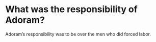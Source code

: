 # What was the responsibility of Adoram?

Adoram’s responsibility was to be over the men who did forced labor.
